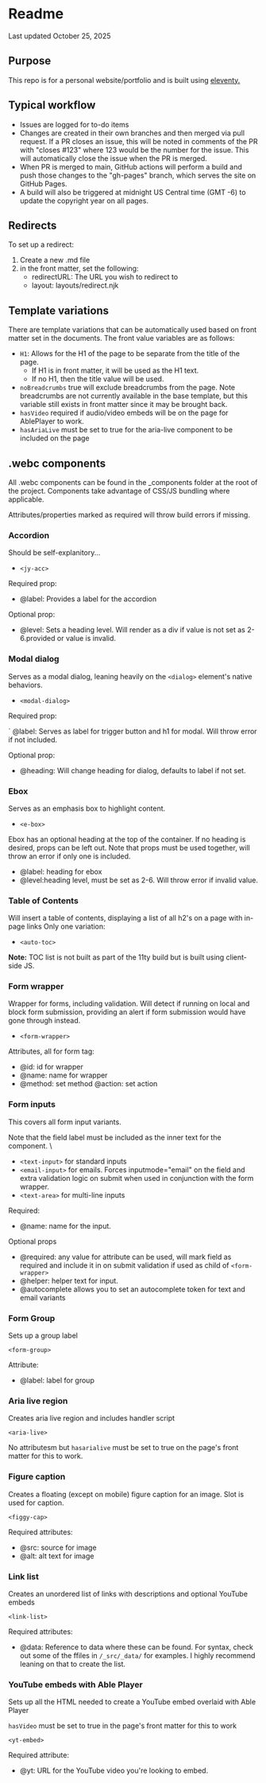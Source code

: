 # Readme

Last updated October 25, 2025

## Purpose

This repo is for a personal website/portfolio and is built using [eleventy.](https://www.11ty.dev/)

## Typical workflow

- Issues are logged for to-do items
- Changes are created in their own branches and then merged via pull request. If a PR closes an issue, this will be noted in comments of the PR with "closes #123" where 123 would be the number for the issue. This will automatically close the issue when the PR is merged.
- When PR is merged to main, GitHub actions will perform a build and push those changes to the "gh-pages" branch, which serves the site on GitHub Pages.
- A build will also be triggered at midnight US Central time (GMT -6) to update the copyright year on all pages.

## Redirects

To set up a redirect:

1. Create a new .md file
2. in the front matter, set the following:
    - redirectURL: The URL you wish to redirect to
    - layout: layouts/redirect.njk

## Template variations

There are template variations that can be automatically used based on front matter set in the documents. The front value variables are as follows:

- ``H1``: Allows for the H1 of the page to be separate from the title of the page.
    - If H1 is in front matter, it will be used as the H1 text.
    - If no H1, then the title value will be used.
- ``noBreadcrumbs`` true will exclude breadcrumbs from the page. Note breadcrumbs are not currently available in the base template, but this variable still exists in front matter since it may be brought back.
- ``hasVideo`` required if audio/video embeds will be on the page for AblePlayer to work.
- ``hasAriaLive`` must be set to true for the aria-live component to be included on the page

## .webc components

All .webc components can be found in the _components folder at the root of the project. Components take advantage of CSS/JS bundling where applicable.

Attributes/properties marked as required will throw build errors if missing.

### Accordion

Should be self-explanitory...

- ``<jy-acc>``

Required prop:

- @label: Provides a label for the accordion 

Optional prop:

- @level: Sets a heading level. Will render as a div if value is not set as 2-6.provided or value is invalid.

### Modal dialog

Serves as a modal dialog, leaning heavily on the ``<dialog>`` element's native behaviors.

- ``<modal-dialog>``

Required prop:

` @label: Serves as label for trigger button and h1 for modal. Will throw error if not included.

Optional prop:

- @heading: Will change heading for dialog, defaults to label if not set.

### Ebox

Serves as an emphasis box to highlight content. 

- ``<e-box>``

Ebox has an optional heading at the top of the container. If no heading is desired, props can be left out. Note that props must be used together, will throw an error if only one is included.

- @label: heading for ebox
- @level:heading level, must be set as 2-6. Will throw error if invalid value.

### Table of Contents

Will insert a table of contents, displaying a list of all h2's on a page with in-page links Only one variation:

- ``<auto-toc>``

**Note:** TOC list is not built as part of the 11ty build but is built using client-side JS.

### Form wrapper

Wrapper for forms, including validation. Will detect if running on local and block form submission, providing an alert if form submission would have gone through instead.

- ``<form-wrapper>``

Attributes, all for form tag:

- @id: id for wrapper
- @name: name for wrapper
- @method: set method
@action: set action

### Form inputs

This covers all form input variants.

Note that the field label must be included as the inner text for the component.
\

- ``<text-input>`` for standard inputs
- ``<email-input>`` for emails. Forces inputmode="email" on the field and extra validation logic on submit when used in conjunction with the form wrapper.
- ``<text-area>`` for multi-line inputs

Required:

- @name: name for the input.

Optional props

- @required: any value for attribute can be used, will mark field as required and include it in on submit validation if used as child of ``<form-wrapper>``
- @helper: helper text for input.
- @autocomplete allows you to set an autocomplete token for text and email variants

### Form Group

Sets up a group label

``<form-group>``

Attribute:

- @label: label for group

### Aria live region

Creates aria live region and includes handler script

``<aria-live>``

No attributesm but ``hasarialive`` must be set to true on the page's front matter for this to work.

### Figure caption

Creates a floating (except on mobile) figure caption for an image. Slot is used for caption.

``<figgy-cap>``

Required attributes:

- @src: source for image
- @alt: alt text for image

### Link list

Creates an unordered list of links with descriptions and optional YouTube embeds

``<link-list>``

Required attributes:

- @data: Reference to data where these can be found. For syntax, check out some of the ffiles in ``/_src/_data/`` for examples. I highly recommend leaning on that to create the list.

### YouTube embeds with Able Player

Sets up all the HTML needed to create a YouTube embed overlaid with Able Player

``hasVideo`` must be set to true in the page's front matter for this to work

``<yt-embed>``

Required attribute:

- @yt: URL for the YouTube video you're looking to embed.